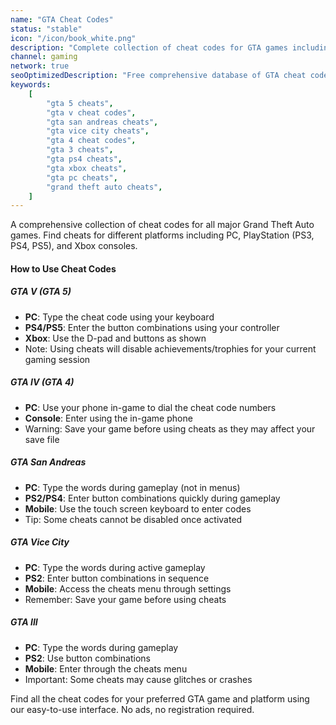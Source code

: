 ```yaml
---
name: "GTA Cheat Codes"
status: "stable"
icon: "/icon/book_white.png"
description: "Complete collection of cheat codes for GTA games including GTA V, GTA IV, GTA San Andreas, Vice City and GTA III"
channel: gaming
network: true
seoOptimizedDescription: "Free comprehensive database of GTA cheat codes for all platforms. Find cheats for GTA 5, GTA 4, San Andreas, Vice City and GTA 3. Easy to use, no ads."
keywords:
    [
        "gta 5 cheats",
        "gta v cheat codes",
        "gta san andreas cheats",
        "gta vice city cheats",
        "gta 4 cheat codes",
        "gta 3 cheats",
        "gta ps4 cheats",
        "gta xbox cheats",
        "gta pc cheats",
        "grand theft auto cheats",
    ]
---
```


A comprehensive collection of cheat codes for all major Grand Theft Auto games. Find cheats for different platforms including PC, PlayStation (PS3, PS4, PS5), and Xbox consoles.

#### How to Use Cheat Codes

##### GTA V (GTA 5)

-   **PC**: Type the cheat code using your keyboard
-   **PS4/PS5**: Enter the button combinations using your controller
-   **Xbox**: Use the D-pad and buttons as shown
-   Note: Using cheats will disable achievements/trophies for your current gaming session

##### GTA IV (GTA 4)

-   **PC**: Use your phone in-game to dial the cheat code numbers
-   **Console**: Enter using the in-game phone
-   Warning: Save your game before using cheats as they may affect your save file

##### GTA San Andreas

-   **PC**: Type the words during gameplay (not in menus)
-   **PS2/PS4**: Enter button combinations quickly during gameplay
-   **Mobile**: Use the touch screen keyboard to enter codes
-   Tip: Some cheats cannot be disabled once activated

##### GTA Vice City

-   **PC**: Type the words during active gameplay
-   **PS2**: Enter button combinations in sequence
-   **Mobile**: Access the cheats menu through settings
-   Remember: Save your game before using cheats

##### GTA III

-   **PC**: Type the words during gameplay
-   **PS2**: Use button combinations
-   **Mobile**: Enter through the cheats menu
-   Important: Some cheats may cause glitches or crashes

Find all the cheat codes for your preferred GTA game and platform using our easy-to-use interface. No ads, no registration required.
